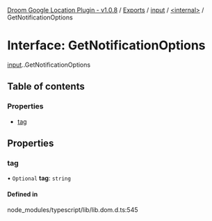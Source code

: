[Droom Google Location Plugin - v1.0.8](../README.md) / [Exports](../modules.md) / [input](../modules/input.md) / [<internal\>](../modules/input._internal_.md) / GetNotificationOptions

# Interface: GetNotificationOptions

[input](../modules/input.md).[<internal>](../modules/input._internal_.md).GetNotificationOptions

## Table of contents

### Properties

- [tag](input._internal_.GetNotificationOptions.md#tag)

## Properties

### tag

• `Optional` **tag**: `string`

#### Defined in

node_modules/typescript/lib/lib.dom.d.ts:545
